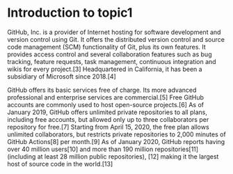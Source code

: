 # Introduction to topic1 
GitHub, Inc. is a provider of Internet hosting for software development and version control using Git. It offers the distributed version control 
and source code management (SCM) functionality of Git, plus its own features. It provides access control and several collaboration features such as bug tracking,
feature requests, task management, continuous integration and wikis for every project.[3] Headquartered in California, it has been a subsidiary of Microsoft since 2018.[4]

GitHub offers its basic services free of charge. Its more advanced professional and enterprise services are commercial.[5] Free GitHub accounts are 
commonly used to host open-source projects.[6] As of January 2019, GitHub offers unlimited private repositories to all plans, including free accounts, 
but allowed only up to three collaborators per repository for free.[7] Starting from April 15, 2020, the free plan allows unlimited collaborators, but
restricts private repositories to 2,000 minutes of GitHub Actions[8] per month.[9] As of January 2020, GitHub reports having over 40 million users[10] and more than 
190 million repositories[11] (including at least 28 million public repositories),
[12] making it the largest host of source code in the world.[13]
